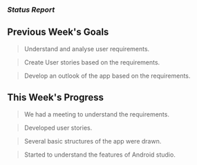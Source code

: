 ### *Status Report*

## Previous Week's Goals

   > Understand and analyse user requirements.
   
   > Create User stories based on the requirements.

   > Develop an outlook of the app based on the requirements.

## This Week's Progress

   > We had a meeting to understand the requirements.
   
   > Developed user stories.
   
   > Several basic structures of the app were drawn.
   
   > Started to understand the features of Android studio.
   
   > 
